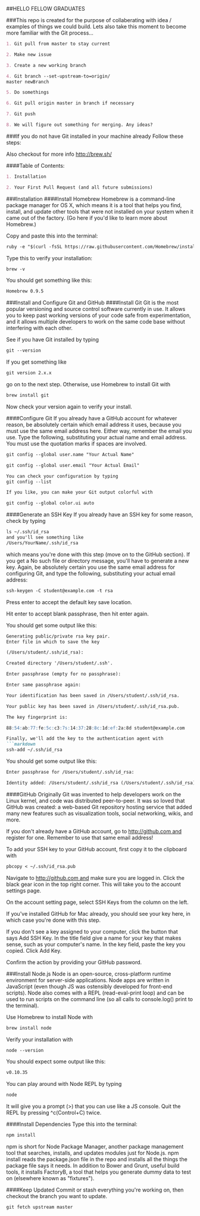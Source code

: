 ##HELLO FELLOW GRADUATES

###This repo is created for the purpose of collaberating with idea / examples of things we could build. Lets also take this moment to become more familiar with the Git process...

```markdown
1. Git pull from master to stay current

2. Make new issue

3. Create a new working branch

4. Git branch --set-upstream-to=origin/
master newBranch

5. Do somethings

6. Git pull origin master in branch if necessary

7. Git push

8. We will figure out something for merging. Any ideas? 
```



###If you do not have Git installed in your  machine already Follow these  steps:

Also checkout for more info http://brew.sh/

####Table of Contents:
```markdown
1. Installation

2. Your First Pull Request (and all future submissions)
```


###Installation
####Install Homebrew
Homebrew is a command-line package manager for OS X, which means it is a tool that helps you find, install, and update other tools that were not installed on your system when it came out of the factory. (Go here if you'd like to learn more about Homebrew.)

Copy and paste this into the terminal:
```markdown
ruby -e "$(curl -fsSL https://raw.githubusercontent.com/Homebrew/install/master/install)"
```
Type this to verify your installation:
```markdown
brew -v
```
You should get something like this:
```markdown
Homebrew 0.9.5
```
###Install and Configure Git and GitHub
####Install Git
Git is the most popular versioning and source control software currently in use. It allows you to keep past working versions of your code safe from experimentation, and it allows multiple developers to work on the same code base without interfering with each other.

See if you have Git installed by typing
```markdown
git --version
```
If you get something like
```markdown
git version 2.x.x
```
go on to the next step. Otherwise, use Homebrew to install Git with
```markdown
brew install git
```
Now check your version again to verify your install.

####Configure Git
If you already have a GitHub account for whatever reason, be absolutely certain which email address it uses, because you must use the same email address here. Either way, remember the email you use.
Type the following, substituting your actual name and email address. You must use the quotation marks if spaces are involved.
```markdown
git config --global user.name "Your Actual Name"

git config --global user.email "Your Actual Email"

You can check your configuration by typing
git config --list

If you like, you can make your Git output colorful with

git config --global color.ui auto
```

####Generate an SSH Key
If you already have an SSH key for some reason, check by typing
```markdown
ls ~/.ssh/id_rsa
and you'll see something like
/Users/YourName/.ssh/id_rsa
```
which means you're done with this step (move on to the GitHub section). If you get a No such file or directory message, you'll have to generate a new key.
Again, be absolutely certain you use the same email address for configuring Git, and type the following, substituting your actual email address:
```markdown
ssh-keygen -C student@example.com -t rsa
```
Press enter to accept the default key save location.

Hit enter to accept blank passphrase, then hit enter again.

You should get some output like this:
```markdown
Generating public/private rsa key pair.
Enter file in which to save the key 

(/Users/student/.ssh/id_rsa):

Created directory '/Users/student/.ssh'.

Enter passphrase (empty for no passphrase):

Enter same passphrase again:

Your identification has been saved in /Users/student/.ssh/id_rsa.

Your public key has been saved in /Users/student/.ssh/id_rsa.pub.

The key fingerprint is:

88:54:ab:77:fe:5c:c3:7s:14:37:28:8c:1d:ef:2a:8d student@example.com

Finally, we'll add the key to the authentication agent with
```markdown
ssh-add ~/.ssh/id_rsa
```
You should get some output like this:
```markdown
Enter passphrase for /Users/student/.ssh/id_rsa:

Identity added: /Users/student/.ssh/id_rsa (/Users/student/.ssh/id_rsa)"
```

####GitHub
Originally Git was invented to help developers work on the Linux kernel, and code was distributed peer-to-peer. It was so loved that GitHub was created: a web-based Git repository hosting service that added many new features such as visualization tools, social networking, wikis, and more.

If you don't already have a GitHub account, 
go to http://github.com and register for one. 
Remember to use that same email address!

To add your SSH key to your GitHub account, first copy it to the clipboard with
```markdown
pbcopy < ~/.ssh/id_rsa.pub
```
Navigate to http://github.com and make sure you are logged in. Click the black gear icon in the top right corner. This will take you to the account settings page.


On the account setting page, select SSH Keys from the column on the left.

If you've installed GitHub for Mac already, you should see your key here, in which case you're done with this step.

If you don't see a key assigned to your computer, click the button that says Add SSH Key. In the title field give a name for your key that makes sense, such as your computer's name. In the key field, paste the key you copied.
Click Add Key.

Confirm the action by providing your GitHub password.

###Install Node.js
Node is an open-source, cross-platform runtime environment for server-side applications. Node apps are written in 
JavaScript (even though JS was ostensibly developed for front-end scripts). Node also comes with a REPL (read-eval-print loop) and can be used to run scripts on the command line (so all calls
to console.log() print to the terminal).

Use Homebrew to install Node with
```markdown
brew install node
```
Verify your installation with
```markdown
node --version
```
You should expect some output like this:
```markdown
v0.10.35
```
You can play around with Node REPL by typing
```markdown
node
```
It will give you a prompt (>) that you can use like a JS console. Quit the REPL by
pressing ^c(Control+C) twice.


####Install Dependencies
Type this into the terminal:
```markdown
npm install
```
npm is short for Node Package Manager, another package management tool that searches, installs, and updates modules just for Node.js. npm install reads the package.json file in the repo and installs all the things the package file says it needs. In addition to Bower and Grunt, useful build tools, it installs FactoryB, a tool that helps you generate dummy data to test on (elsewhere known as "fixtures").


####Keep Updated
Commit or stash everything you're working on, then checkout the branch you want to update.
```markdown
git fetch upstream master
```





